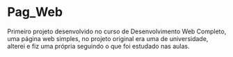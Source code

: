 # Pag_Web
Primeiro projeto desenvolvido no curso de Desenvolvimento Web Completo, uma página web simples, no projeto original era uma de universidade, alterei e fiz uma própria seguindo o que foi estudado nas aulas.
